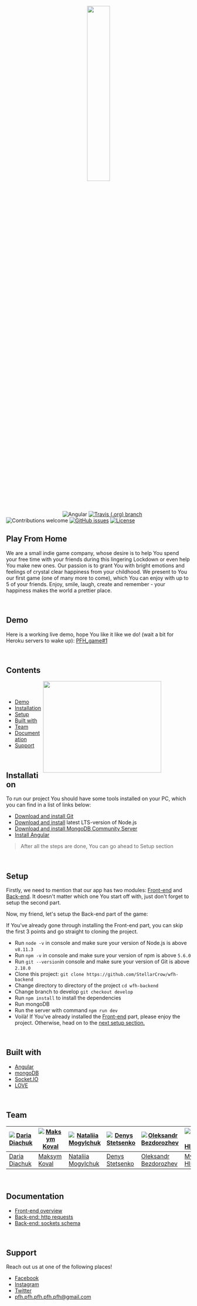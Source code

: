 <p align="center"><img src="https://wfh-test.s3.eu-north-1.amazonaws.com/readme/logo-orange.png" width=35%></p>

&nbsp;&nbsp;&nbsp;&nbsp;&nbsp;&nbsp;&nbsp;&nbsp;&nbsp;&nbsp;&nbsp;&nbsp;&nbsp;&nbsp;&nbsp;&nbsp;&nbsp;&nbsp;&nbsp;&nbsp;&nbsp;&nbsp;&nbsp;&nbsp;&nbsp;&nbsp;&nbsp;&nbsp;&nbsp;&nbsp;&nbsp;&nbsp;&nbsp;&nbsp;&nbsp;&nbsp;&nbsp;&nbsp;
![Angular](https://img.shields.io/badge/angular---v%209.0.6-blue)
[![Travis (.org) branch](https://img.shields.io/travis/StellarCrow/wfh-client/master)](https://travis-ci.org/github/StellarCrow/wfh-client)
![Contributions welcome](https://img.shields.io/badge/contributions-welcome-orange.svg) 
[![GitHub issues](https://img.shields.io/github/issues/StellarCrow/wfh-client)](https://github.com/StellarCrow/wfh-client/issues)
[![License](https://img.shields.io/badge/license-MIT-blue.svg)](https://opensource.org/licenses/MIT)

## Play From Home

We are a small indie game company, whose desire is to help You spend your free time with your friends during this lingering Lockdown or even help You make new ones. Our passion is to grant You with bright emotions and feelings of crystal clear happiness from your childhood. We present to You our first game (one of many more to come), which You can enjoy with up to 5 of your friends. Enjoy, smile, laugh, create and remember - your happiness makes the world a prettier place.

<br>

## Demo
Here is a working live demo, hope You like it like we do! (wait a bit for Heroku servers to wake up): [PFH_game#1](https://real-super-cool-modern-app-wfh.herokuapp.com/)

<br>

## Contents

<img align="right" src="https://wfh-test.s3.eu-north-1.amazonaws.com/readme/welcome-background.gif" width=80% height="250px">

<br>
<br>

- [Demo](#demo)
- [Installation](#installation)
- [Setup](#setup)
- [Built with](#built-with)
- [Team](#team)
- [Documentation](#documentation)
- [Support](#support)

<br>

## Installation

To run our project You should have some tools installed on your PC, which you can find in a list of links below:

- [Download and install Git](https://git-scm.com/downloads)
- [Download and install](https://nodejs.org/en/) latest LTS-version of Node.js
- [Download and install MongoDB Community Server](https://www.mongodb.com/download-center/community)
- [Install Angular](https://angular.io/cli)

> After all the steps are done, You can go ahead to Setup section 

<br>

## Setup 

Firstly, we need to mention that our app has two modules: [Front-end](https://github.com/StellarCrow/wfh-client) and [Back-end](https://github.com/StellarCrow/wfh-backend). It doesn't matter which one You start off with, just don't forget to setup the second part.

Now, my friend, let's setup the Back-end part of the game:

If You've already gone through installing the Front-end part, you can skip the first 3 points and go straight to cloning the project.

- Run `node -v` in console and make sure your version of Node.js is above `v8.11.3`
- Run `npm -v` in console and make sure your version of npm is above `5.6.0`
- Run `git --version`in console and make sure your version of Git is above `2.18.0`
- Clone this project: `git clone https://github.com/StellarCrow/wfh-backend`
- Change directory to directory of the project `cd wfh-backend`
- Change branch to develop `git checkout develop`
- Run `npm install` to install the dependencies
- Run mongoDB
- Run the server with command `npm run dev`
- Voilà! If You've already installed the [Front-end](https://github.com/StellarCrow/wfh-client) part, please enjoy the project. Otherwise, head on to the [next setup section.](https://github.com/StellarCrow/wfh-client)

<br>

## Built with 

- [Angular](https://angular.io/)
- [mongoDB](https://www.mongodb.com/)
- [Socket.IO](https://www.npmjs.com/package/socket.io)
- [LOVE](https://media3.giphy.com/media/xT0xeMurgifgxdummk/giphy.gif?cid=ecf05e4729e71258ba104a5d73c303fe4a693d2c1bd8a05c&rid=giphy.gif)

<br>

## Team

[![Daria Diachuk](https://wfh-test.s3.eu-north-1.amazonaws.com/readme/avatars/dasha.jpg)](https://github.com/StellarCrow)  | [![Maksym Koval](https://wfh-test.s3.eu-north-1.amazonaws.com/readme/avatars/maks.jpg)](https://github.com/maxonchil)  | [![Nataliia Mogylchuk](https://wfh-test.s3.eu-north-1.amazonaws.com/readme/avatars/natasha.jpg)](https://github.com/nmogylchuk)  | [![Denys Stetsenko](https://wfh-test.s3.eu-north-1.amazonaws.com/readme/avatars/denis.jpg)](https://github.com/oddestdan)  | [![Oleksandr Bezdorozhev](https://wfh-test.s3.eu-north-1.amazonaws.com/readme/avatars/sasha.jpg)](https://github.com/lightcraf) | [![Mykyta Hlukhov](https://wfh-test.s3.eu-north-1.amazonaws.com/readme/avatars/nikita.jpg)](https://github.com/nikitahlukhov)  
---|---|---|---|---|---
[Daria Diachuk](https://github.com/StellarCrow) |[Maksym Koval](https://github.com/maxonchil) |[Nataliia Mogylchuk](https://github.com/nmogylchuk)|[Denys Stetsenko](https://github.com/oddestdan) |[Oleksandr Bezdorozhev](https://github.com/lightcraf)|[Mykyta Hlukhov](https://github.com/nikitahlukhov)


<br>

## Documentation

- [Front-end overview](https://wfh-test.s3.eu-north-1.amazonaws.com/documentation/overview.html)
- [Back-end: http requests](https://wfh-test.s3.eu-north-1.amazonaws.com/doc/index.html)
- [Back-end: sockets schema](https://wfh-test.s3.eu-north-1.amazonaws.com/socketSchema.html)

<br>

## Support

Reach out us at one of the following places!

- [Facebook](https://www.facebook.com/pfhgames.pfhgames.9)
- [Instagram](https://www.instagram.com/PFH_Games/)
- [Twitter](https://twitter.com/GamesPfh)
- pfh.pfh.pfh.pfh.pfh@gmail.com